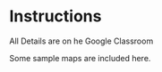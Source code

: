 # Instructions  

All Details are on he Google Classroom

Some sample maps are included here.
```

  
